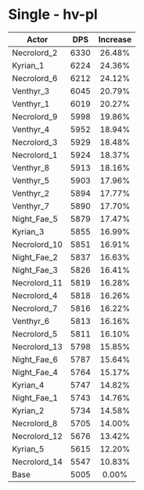 # Single - hv-pl
| Actor | DPS | Increase |
|---|:---:|:---:|
|Necrolord_2|6330|26.48%|
|Kyrian_1|6224|24.36%|
|Necrolord_6|6212|24.12%|
|Venthyr_3|6045|20.79%|
|Venthyr_1|6019|20.27%|
|Necrolord_9|5998|19.86%|
|Venthyr_4|5952|18.94%|
|Necrolord_3|5929|18.48%|
|Necrolord_1|5924|18.37%|
|Venthyr_8|5913|18.16%|
|Venthyr_5|5903|17.96%|
|Venthyr_2|5894|17.77%|
|Venthyr_7|5890|17.70%|
|Night_Fae_5|5879|17.47%|
|Kyrian_3|5855|16.99%|
|Necrolord_10|5851|16.91%|
|Night_Fae_2|5837|16.63%|
|Night_Fae_3|5826|16.41%|
|Necrolord_11|5819|16.28%|
|Necrolord_4|5818|16.26%|
|Necrolord_7|5816|16.22%|
|Venthyr_6|5813|16.16%|
|Necrolord_5|5811|16.10%|
|Necrolord_13|5798|15.85%|
|Night_Fae_6|5787|15.64%|
|Night_Fae_4|5764|15.17%|
|Kyrian_4|5747|14.82%|
|Night_Fae_1|5743|14.76%|
|Kyrian_2|5734|14.58%|
|Necrolord_8|5705|14.00%|
|Necrolord_12|5676|13.42%|
|Kyrian_5|5615|12.20%|
|Necrolord_14|5547|10.83%|
|Base|5005|0.00%|
